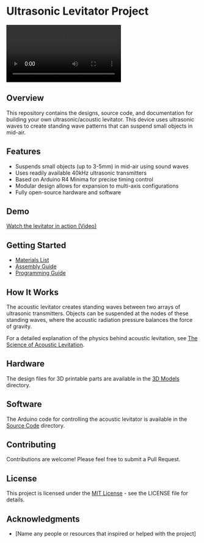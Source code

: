 # Ultrasonic Levitator Project

![Acoustic Levitator in Action](videos/media/levitator-demo-video.mov)

## Overview

This repository contains the designs, source code, and documentation for building your own ultrasonic/acoustic levitator. This device uses ultrasonic waves to create standing wave patterns that can suspend small objects in mid-air.

## Features

- Suspends small objects (up to 3-5mm) in mid-air using sound waves
- Uses readily available 40kHz ultrasonic transmitters
- Based on Arduino R4 Minima for precise timing control
- Modular design allows for expansion to multi-axis configurations
- Fully open-source hardware and software

## Demo

[Watch the levitator in action (Video)](link_to_your_video)

## Getting Started

- [Materials List](documentation/materials_list.md)
- [Assembly Guide](documentation/assembly_guide.md)
- [Programming Guide](documentation/programming_guide.md)

## How It Works

The acoustic levitator creates standing waves between two arrays of ultrasonic transmitters. Objects can be suspended at the nodes of these standing waves, where the acoustic radiation pressure balances the force of gravity.

For a detailed explanation of the physics behind acoustic levitation, see [The Science of Acoustic Levitation](documentation/science_explanation.md).

## Hardware

The design files for 3D printable parts are available in the [3D Models](hardware/3d_models) directory.

## Software

The Arduino code for controlling the acoustic levitator is available in the [Source Code](src) directory.

## Contributing

Contributions are welcome! Please feel free to submit a Pull Request.

## License

This project is licensed under the [MIT License](LICENSE) - see the LICENSE file for details.

## Acknowledgments

- [Name any people or resources that inspired or helped with the project]
